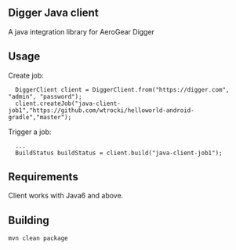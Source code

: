 ## Digger Java client

A java integration library for AeroGear Digger

## Usage

Create job:

```
  DiggerClient client = DiggerClient.from("https://digger.com", "admin", "password");
  client.createJob("java-client-job1","https://github.com/wtrocki/helloworld-android-gradle","master");
```

Trigger a job:

```
  ...
  BuildStatus buildStatus = client.build("java-client-job1");
```

## Requirements

Client works with Java6 and above.

## Building

`mvn clean package`

